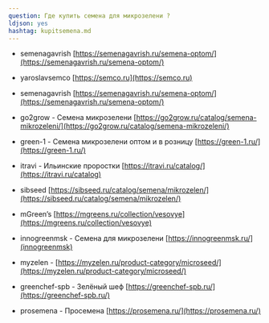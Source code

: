```yaml
---
question: Где купить семена для микрозелени ?
ldjson: yes 
hashtag: kupitsemena.md
---
```


* semenagavrish  [https://semenagavrish.ru/semena-optom/](https://semenagavrish.ru/semena-optom/)

* yaroslavsemco  [https://semco.ru](https://semco.ru) 

* semenagavrish [https://semenagavrish.ru/semena-optom/](https://semenagavrish.ru/semena-optom/)

* go2grow - Семена микрозелени  [https://go2grow.ru/catalog/semena-mikrozeleni/](https://go2grow.ru/catalog/semena-mikrozeleni/)

* green-1 - Семена микрозелени оптом и в розницу  [https://green-1.ru/](https://green-1.ru/)

* itravi -  Ильинские проростки [https://itravi.ru/catalog/](https://itravi.ru/catalog)

* sibseed [https://sibseed.ru/catalog/semena/mikrozelen/](https://sibseed.ru/catalog/semena/mikrozelen/)

* mGreen’s [https://mgreens.ru/collection/vesovye](https://mgreens.ru/collection/vesovye)

* innogreenmsk - Семена для микрозелени [https://innogreenmsk.ru/](innogreenmsk)

* myzelen - [https://myzelen.ru/product-category/microseed/](https://myzelen.ru/product-category/microseed/)

* greenchef-spb - Зелёный шеф [https://greenchef-spb.ru/](https://greenchef-spb.ru/)

* prosemena - Просемена [https://prosemena.ru/](https://prosemena.ru/)
